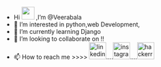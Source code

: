 - Hi <img src="https://raw.githubusercontent.com/MartinHeinz/MartinHeinz/master/wave.gif" width="30px"> ,I’m @Veerabala
- 👀 I’m interested in python,web Development,
- 🌱 I’m currently learning Django
- 💞️ I’m looking to collaborate on !!
- 📫 How to reach me >>>> [<img src='https://cdn.jsdelivr.net/npm/simple-icons@3.0.1/icons/linkedin.svg' alt='linkedin' height='40'>](https://www.linkedin.com/in/https://wwwveerabala-maruthaiyan-503015185/)....[<img src='https://cdn.jsdelivr.net/npm/simple-icons@3.0.1/icons/instagram.svg' alt='instagram' height='40'>](https://www.instagram.com/v.e.e.r.a.b.a.l.a/)....[<img src='https://cdn.jsdelivr.net/npm/simple-icons@3.0.1/icons/hackerrank.svg' alt='hackerrank' height='40'>](yuu)  

<!---
Veerbala/Veerbala is a ✨ special ✨ repository because its `README.md` (this file) appears on your GitHub profile.
You can click the Preview link to take a look at your changes.
--->
